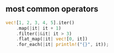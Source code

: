 ## most common operators

```rust
vec![1, 2, 3, 4, 5].iter()
    .map(|it| it + 1)
    .filter(|&it| it > 3)
    .flat_map(|it| vec![0, it])
    .for_each(|it| println!("{}", it));
```
